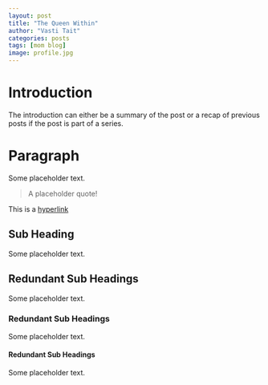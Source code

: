 ```yaml
---
layout: post
title: "The Queen Within"
author: "Vasti Tait"
categories: posts
tags: [mom blog]
image: profile.jpg
---
```


# Introduction
The introduction can either be a summary of the post or a recap of previous posts if the post is part of a series.

# Paragraph
Some placeholder text.

> A placeholder quote!

This is a [hyperlink](www.site.com)

## Sub Heading
Some placeholder text.

## Redundant Sub Headings
Some placeholder text.

### Redundant Sub Headings
Some placeholder text.

#### Redundant Sub Headings
Some placeholder text.
